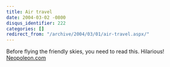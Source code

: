 ```yaml
---
title: Air travel
date: 2004-03-02 -0800
disqus_identifier: 222
categories: []
redirect_from: "/archive/2004/03/01/air-travel.aspx/"
---
```


Before flying the friendly skies, you need to read this. Hilarious!
[Neopoleon.com](http://neopoleon.com/blog/posts/3911.aspx)

